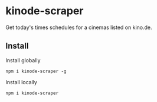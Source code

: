 # kinode-scraper

Get today's times schedules for a cinemas listed on kino.de.

## Install

Install globally
```
npm i kinode-scraper -g
```

Install locally
```
npm i kinode-scraper
```